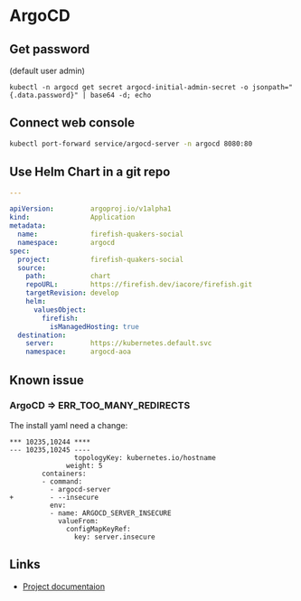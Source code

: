 ArgoCD
======


Get password
------------

(default user admin)


```
kubectl -n argocd get secret argocd-initial-admin-secret -o jsonpath="{.data.password}" | base64 -d; echo
```

Connect web console
-------------------

```bash
kubectl port-forward service/argocd-server -n argocd 8080:80
```

Use Helm Chart in a git repo
----------------------------


```yaml
---

apiVersion:         argoproj.io/v1alpha1
kind:               Application
metadata:
  name:             firefish-quakers-social
  namespace:        argocd
spec:
  project:          firefish-quakers-social
  source:
    path:           chart
    repoURL:        https://firefish.dev/iacore/firefish.git
    targetRevision: develop
    helm:
      valuesObject:
        firefish:
          isManagedHosting: true
  destination:
    server:         https://kubernetes.default.svc
    namespace:      argocd-aoa
```



Known issue
-----------

### ArgoCD => ERR_TOO_MANY_REDIRECTS

The install yaml need a change:

```
*** 10235,10244 ****
--- 10235,10245 ----
                topologyKey: kubernetes.io/hostname
              weight: 5
        containers:
        - command:
          - argocd-server
+         - --insecure
          env:
          - name: ARGOCD_SERVER_INSECURE
            valueFrom:
              configMapKeyRef:
                key: server.insecure
```

Links
-----

- [Project documentaion](https://argo-cd.readthedocs.io/en/stable/)
